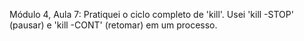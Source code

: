 Módulo 4, Aula 7: Pratiquei o ciclo completo de 'kill'. Usei 'kill -STOP' (pausar) e 'kill -CONT' (retomar) em um processo.

